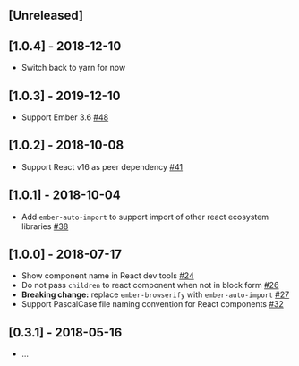 ## [Unreleased]

## [1.0.4] - 2018-12-10

- Switch back to yarn for now

## [1.0.3] - 2019-12-10

- Support Ember 3.6 [#48](https://github.com/pswai/ember-simple-react/pull/48)

## [1.0.2] - 2018-10-08

- Support React v16 as peer dependency [#41](https://github.com/pswai/ember-simple-react/pull/41)

## [1.0.1] - 2018-10-04

- Add `ember-auto-import` to support import of other react ecosystem libraries [#38](https://github.com/pswai/ember-simple-react/pull/38)

## [1.0.0] - 2018-07-17

- Show component name in React dev tools [#24](https://github.com/pswai/ember-simple-react/pull/24)
- Do not pass `children` to react component when not in block form [#26](https://github.com/pswai/ember-simple-react/pull/26)
- **Breaking change:** replace `ember-browserify` with `ember-auto-import` [#27](https://github.com/pswai/ember-simple-react/pull/27)
- Support PascalCase file naming convention for React components [#32](https://github.com/pswai/ember-simple-react/pull/32)

## [0.3.1] - 2018-05-16

- ...
